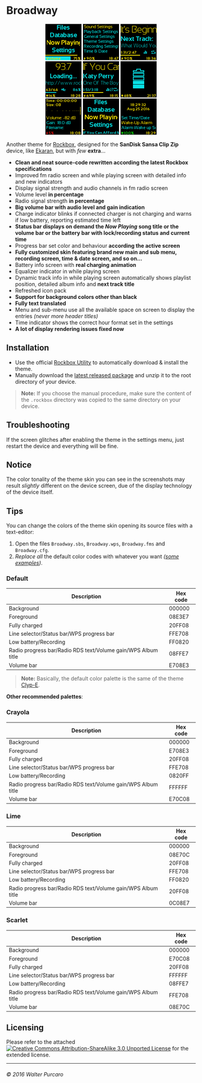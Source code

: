 Broadway
========

<p align="center">
<img src="/media/1.bmp" /> <img src="/media/2.bmp" /> <img src="/media/3.bmp" />
<br>
<img src="/media/4.bmp" /> <img src="/media/5.bmp" /> <img src="/media/6.bmp" />
<br>
<img src="/media/7.bmp" /> <img src="/media/8.bmp" /> <img src="/media/9.bmp" />
</p>

Another theme for [Rockbox](http://www.rockbox.org/),
designed for the **SanDisk Sansa Clip Zip** device,
like [Ekaran](http://themes.rockbox.org/index.php?themeid=1762&target=sansaclipzip), but with *few* **extra**...

 - **Clean and neat source-code rewritten according the latest Rockbox specifications**
 - Improved fm radio screen and while playing screen with detailed info and new indicators
 - Display signal strength and audio channels in fm radio screen
 - Volume level **in percentage**
 - Radio signal strength **in percentage**
 - **Big volume bar with audio level and gain indication**
 - Charge indicator blinks if connected charger is not charging and warns if low battery, reporting estimated time left
 - **Status bar displays on demand the *Now Playing* song title or the volume bar or the battery bar with lock/recording status and current time**
 - Progress bar set color and behaviour **according the active screen**
 - **Fully customized skin featuring brand new main and sub menu, recording screen, time & date screen, and so on...**
 - Battery info screen with **real charging animation**
 - Equalizer indicator in while playing screen
 - Dynamic track info in while playing screen automatically shows playlist position, detailed album info and **next track title**
 - Refreshed icon pack
 - **Support for background colors other than black**
 - **Fully text translated**
 - Menu and sub-menu use all the available space on screen to display the entries *(never more header titles)*
 - Time indicator shows the correct hour format set in the settings
 - **A lot of display rendering issues fixed now**


Installation
------------

 - Use the official [Rockbox Utility](http://www.rockbox.org/wiki/RockboxUtility#Download) to automatically download & install the theme.
 - Manually download the [latest released package](https://github.com/vuolter/Broadway/releases) and unzip it to the root directory of your device.

> **Note:**
> If you choose the manual procedure, make sure the content of the `.rockbox` directory was copied to the same directory on your device.


Troubleshooting
---------------

If the screen glitches after enabling the theme in the settings menu,
just restart the device and everything will be fine.


Notice
------

The color tonality of the theme skin you can see in the screenshots may result *slightly* different on the device screen,
due of the display technology of the device itself.


Tips
----

You can change the colors of the theme skin opening its source files with a text-editor:
 1. Open the files `Broadway.sbs`, `Broadway.wps`, `Broadway.fms` and `Broadway.cfg`.
 2. *Replace all* the default color codes with whatever you want *([some examples](http://www.color-hex.com/color-palettes/))*.

### Default

Description                                                   | Hex code
------------------------------------------------------------- | --------
Background                                                    | 000000
Foreground                                                    | 08E3E7
Fully charged                                                 | 20FF08
Line selector/Status bar/WPS progress bar                     | FFE708
Low battery/Recording                                         | FF0820
Radio progress bar/Radio RDS text/Volume gain/WPS Album title | 08FFE7
Volume bar                                                    | E708E3

> **Note:**
> Basically, the default color palette is the same of the theme [Clyp-E](http://themes.rockbox.org/index.php?themeid=2259&target=sansaclipzip).

**Other recommended palettes**:

### Crayola

Description                                                   | Hex code
------------------------------------------------------------- | --------
Background                                                    | 000000
Foreground                                                    | E708E3
Fully charged                                                 | 20FF08
Line selector/Status bar/WPS progress bar                     | FFE708
Low battery/Recording                                         | 0820FF
Radio progress bar/Radio RDS text/Volume gain/WPS Album title | FFFFFF
Volume bar                                                    | E70C08

### Lime

Description                                                   | Hex code
------------------------------------------------------------- | --------
Background                                                    | 000000
Foreground                                                    | 08E70C
Fully charged                                                 | 20FF08
Line selector/Status bar/WPS progress bar                     | FFE708
Low battery/Recording                                         | FF0820
Radio progress bar/Radio RDS text/Volume gain/WPS Album title | 20FF08
Volume bar                                                    | 0C08E7

### Scarlet

Description                                                   | Hex code
------------------------------------------------------------- | --------
Background                                                    | 000000
Foreground                                                    | E70C08
Fully charged                                                 | 20FF08
Line selector/Status bar/WPS progress bar                     | FFFFFF
Low battery/Recording                                         | 08FFE7
Radio progress bar/Radio RDS text/Volume gain/WPS Album title | FFE708
Volume bar                                                    | 08E70C


Licensing
---------

Please refer to the attached [![Creative Commons Attribution-ShareAlike 3.0 Unported License](https://licensebuttons.net/l/by-sa/3.0/80x15.png)](/LICENSE.md) for the extended license.


----------------------------
###### © 2016 Walter Purcaro
